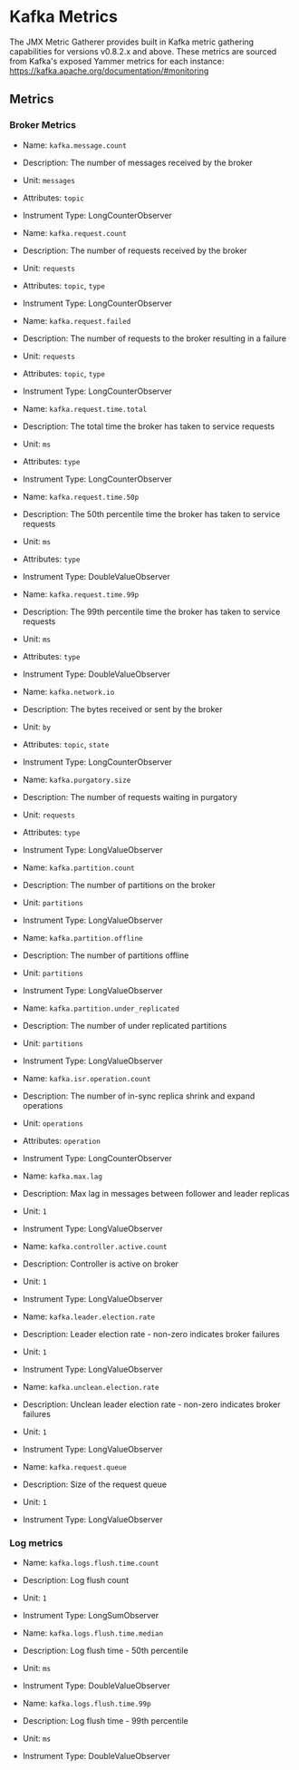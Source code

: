 # Kafka Metrics

The JMX Metric Gatherer provides built in Kafka metric gathering capabilities for versions v0.8.2.x and above.
These metrics are sourced from Kafka's exposed Yammer metrics for each instance: https://kafka.apache.org/documentation/#monitoring

## Metrics

### Broker Metrics

* Name: `kafka.message.count`
* Description: The number of messages received by the broker
* Unit: `messages`
* Attributes: `topic`
* Instrument Type: LongCounterObserver

* Name: `kafka.request.count`
* Description: The number of requests received by the broker
* Unit: `requests`
* Attributes: `topic`, `type`
* Instrument Type: LongCounterObserver

* Name: `kafka.request.failed`
* Description: The number of requests to the broker resulting in a failure
* Unit: `requests`
* Attributes: `topic`, `type`
* Instrument Type: LongCounterObserver

* Name: `kafka.request.time.total`
* Description: The total time the broker has taken to service requests
* Unit: `ms`
* Attributes: `type`
* Instrument Type: LongCounterObserver

* Name: `kafka.request.time.50p`
* Description: The 50th percentile time the broker has taken to service requests
* Unit: `ms`
* Attributes: `type`
* Instrument Type: DoubleValueObserver

* Name: `kafka.request.time.99p`
* Description: The 99th percentile time the broker has taken to service requests
* Unit: `ms`
* Attributes: `type`
* Instrument Type: DoubleValueObserver

* Name: `kafka.network.io`
* Description: The bytes received or sent by the broker
* Unit: `by`
* Attributes: `topic`, `state`
* Instrument Type: LongCounterObserver

* Name: `kafka.purgatory.size`
* Description: The number of requests waiting in purgatory
* Unit: `requests`
* Attributes: `type`
* Instrument Type: LongValueObserver

* Name: `kafka.partition.count`
* Description: The number of partitions on the broker
* Unit: `partitions`
* Instrument Type: LongValueObserver

* Name: `kafka.partition.offline`
* Description: The number of partitions offline
* Unit: `partitions`
* Instrument Type: LongValueObserver

* Name: `kafka.partition.under_replicated`
* Description: The number of under replicated partitions
* Unit: `partitions`
* Instrument Type: LongValueObserver

* Name: `kafka.isr.operation.count`
* Description: The number of in-sync replica shrink and expand operations
* Unit: `operations`
* Attributes: `operation`
* Instrument Type: LongCounterObserver

* Name: `kafka.max.lag`
* Description: Max lag in messages between follower and leader replicas
* Unit: `1`
* Instrument Type: LongValueObserver

* Name: `kafka.controller.active.count`
* Description: Controller is active on broker
* Unit: `1`
* Instrument Type: LongValueObserver

* Name: `kafka.leader.election.rate`
* Description: Leader election rate - non-zero indicates broker failures
* Unit: `1`
* Instrument Type: LongValueObserver

* Name: `kafka.unclean.election.rate`
* Description: Unclean leader election rate - non-zero indicates broker failures
* Unit: `1`
* Instrument Type: LongValueObserver

* Name: `kafka.request.queue`
* Description: Size of the request queue
* Unit: `1`
* Instrument Type: LongValueObserver

### Log metrics

* Name: `kafka.logs.flush.time.count`
* Description: Log flush count
* Unit: `1`
* Instrument Type: LongSumObserver

* Name: `kafka.logs.flush.time.median`
* Description: Log flush time - 50th percentile
* Unit: `ms`
* Instrument Type: DoubleValueObserver

* Name: `kafka.logs.flush.time.99p`
* Description: Log flush time - 99th percentile
* Unit: `ms`
* Instrument Type: DoubleValueObserver
